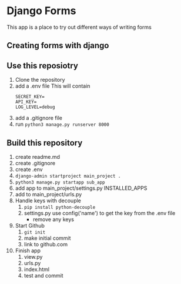 # Django Forms
This app is a place to try out different ways of writing forms

## Creating forms with django


## Use this reposiotry
1. Clone the repository
2. add a .env file
    This will contain
    ```
    SECRET_KEY=
    API_KEY=
    LOG_LEVEL=debug
    ```
3. add a .gitignore file
4. run
    `python3 manage.py runserver 8000`

## Build this repository
1. create readme.md
2. create .gitignore
3. create .env
4. `django-admin startproject main_project .`
5. `python3 manage.py startapp sub_app`
6. add app to main_project/settings.py INSTALLED_APPS
7. add to main_project/urls.py 
8. Handle keys with decouple
    1. `pip install python-decouple`
    2. settings.py use config('name') to get the key from the .env file
        - remove any keys
9. Start Github
    1. `git init`
    2. make initial commit
    3. link to github.com
10. Finish app
    1. view.py
    2. urls.py
    3. index.html
    4. test and commit